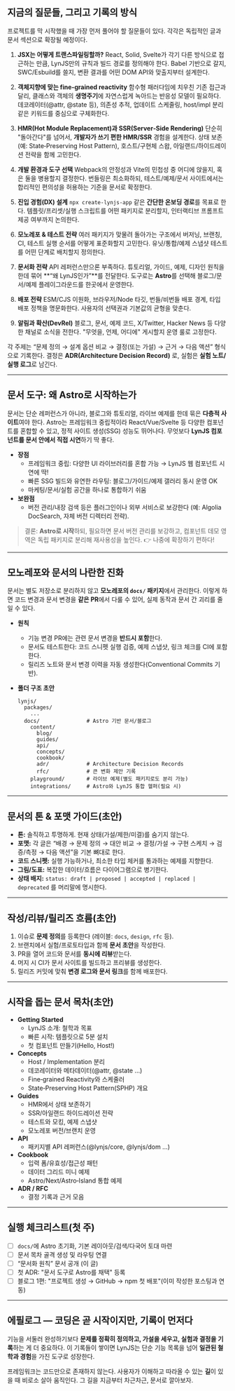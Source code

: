 ## 지금의 질문들, 그리고 기록의 방식

프로젝트를 막 시작했을 때 가장 먼저 풀어야 할 질문들이 있다. 각각은 독립적인 글과 문서 섹션으로 확장될 예정이다.

1. **JSX는 어떻게 트랜스파일링할까?**
   React, Solid, Svelte가 각기 다른 방식으로 접근하는 만큼, LynJS만의 규칙과 빌드 경로를 정의해야 한다. Babel 기반으로 갈지, SWC/Esbuild를 쓸지, 변환 결과를 어떤 DOM API와 맞출지부터 설계한다.

2. **객체지향에 맞는 fine‑grained reactivity**
   함수형 패러다임에 치우친 기존 접근과 달리, 클래스와 객체의 **생명주기**에 자연스럽게 녹아드는 반응성 모델이 필요하다. 데코레이터(@attr, @state 등), 의존성 추적, 업데이트 스케줄링, host/impl 분리 같은 키워드를 중심으로 구체화한다.

3. **HMR(Hot Module Replacement)과 SSR(Server‑Side Rendering)**
   단순히 "돌아간다"를 넘어서, **개발자가 쓰기 편한 HMR/SSR** 경험을 설계한다. 상태 보존(예: State‑Preserving Host Pattern), 호스트/구현체 스왑, 아일랜드/하이드레이션 전략을 함께 고민한다.

4. **개발 환경과 도구 선택**
   Webpack의 안정성과 Vite의 민첩성 중 어디에 앉을지, 혹은 둘을 병용할지 결정한다. 번들링은 최소화하되, 테스트/예제/문서 사이트에서는 합리적인 편의성을 허용하는 기준을 문서로 확정한다.

5. **진입 경험(DX) 설계**
   `npx create-lynjs-app` 같은 **간단한 온보딩 경로**를 목표로 한다. 템플릿/프리셋/실행 스크립트를 어떤 패키지로 분리할지, 인터랙티브 프롬프트 제공 여부까지 논의한다.

6. **모노레포 & 테스트 전략**
   여러 패키지가 맞물려 돌아가는 구조에서 버저닝, 브랜칭, CI, 테스트 실행 순서를 어떻게 표준화할지 고민한다. 유닛/통합/예제 스냅샷 테스트를 어떤 단계로 배치할지 정의한다.

7. **문서화 전략**
   API 레퍼런스만으론 부족하다. 튜토리얼, 가이드, 예제, 디자인 원칙을 한데 묶어 **“왜 LynJS인가”**를 전달한다. 도구로는 **Astro**를 선택해 블로그/문서/예제 플레이그라운드를 한곳에서 운영한다.

8. **배포 전략**
   ESM/CJS 이원화, 브라우저/Node 타깃, 번들/비번들 배포 경계, 타입 배포 정책을 명문화한다. 사용자의 선택권과 기본값의 균형을 맞춘다.

9. **알림과 확산(DevRel)**
   블로그, 문서, 예제 코드, X/Twitter, Hacker News 등 다양한 채널로 소식을 전한다. "무엇을, 언제, 어디에" 게시할지 운영 룰로 고정한다.

각 주제는 “문제 정의 → 설계 옵션 비교 → 결정(또는 가설) → 근거 → 다음 액션” 형식으로 기록한다. 결정은 **ADR(Architecture Decision Record)** 로, 실험은 **실험 노트/실행 로그**로 남긴다.

---

## 문서 도구: 왜 Astro로 시작하는가

문서는 단순 레퍼런스가 아니라, 블로그와 튜토리얼, 라이브 예제를 한데 묶은 **다층적 사이트**여야 한다. Astro는 프레임워크 중립적이라 React/Vue/Svelte 등 다양한 컴포넌트를 혼합할 수 있고, 정적 사이트 생성(SSG) 성능도 뛰어나다. 무엇보다 **LynJS 컴포넌트를 문서 안에서 직접 시연**하기 딱 좋다.

- **장점**
  - 프레임워크 중립: 다양한 UI 라이브러리를 혼합 가능 → LynJS 웹 컴포넌트 시연에 딱!
  - 빠른 SSG 빌드와 유연한 라우팅: 블로그/가이드/예제 갤러리 동시 운영 OK
  - 마케팅/문서/실험 공간을 하나로 통합하기 쉬움
- **보완점**
  - 버전 관리/내장 검색 등은 플러그인이나 외부 서비스로 보강한다 (예: Algolia DocSearch, 자체 버전 디렉터리 전략).

> 결론: **Astro로 시작**하되, 필요하면 문서 버전 관리를 보강하고, 컴포넌트 데모 영역은 독립 패키지로 분리해 재사용성을 높인다. 👉 나중에 확장하기 편하다!

---

## 모노레포와 문서의 나란한 진화

문서는 별도 저장소로 분리하지 않고 **모노레포의 `docs/` 패키지**에서 관리한다. 이렇게 하면 코드 변경과 문서 변경을 **같은 PR**에서 다룰 수 있어, 실제 동작과 문서 간 괴리를 줄일 수 있다.

- **원칙**
  - 기능 변경 PR에는 관련 문서 변경을 **반드시 포함**한다.
  - 문서도 테스트한다: 코드 스니펫 실행 검증, 예제 스냅샷, 링크 체크를 CI에 포함한다.
  - 릴리즈 노트와 문서 변경 이력을 자동 생성한다(Conventional Commits 기반).

- **폴더 구조 초안**
  ```
  lynjs/
    packages/
      ...
    docs/               # Astro 기반 문서/블로그
      content/
        blog/
        guides/
        api/
        concepts/
        cookbook/
        adr/            # Architecture Decision Records
        rfc/            # 큰 변화 제안 기록
      playground/       # 라이브 예제(별도 패키지로도 분리 가능)
      integrations/     # Astro와 LynJS 통합 헬퍼(필요 시)
  ```

---

## 문서의 톤 & 포맷 가이드(초안)

- **톤:** 솔직하고 투명하게. 현재 상태(가설/제한/미결)를 숨기지 않는다.
- **포맷:** 각 글은 “배경 → 문제 정의 → 대안 비교 → 결정/가설 → 구현 스케치 → 검증/측정 → 다음 액션”을 기본 뼈대로 한다.
- **코드 스니펫:** 실행 가능하거나, 최소한 타입 체커를 통과하는 예제를 지향한다.
- **그림/도표:** 복잡한 데이터/흐름은 다이어그램으로 병기한다.
- **상태 배지:** `status: draft | proposed | accepted | replaced | deprecated` 를 머리말에 명시한다.

---

## 작성/리뷰/릴리즈 흐름(초안)

1. 이슈로 **문제 정의**를 등록한다 (레이블: `docs`, `design`, `rfc` 등).
2. 브랜치에서 실험/프로토타입과 함께 **문서 초안**을 작성한다.
3. PR을 열어 코드와 문서를 **동시에 리뷰**받는다.
4. 머지 시 CI가 문서 사이트를 빌드하고 프리뷰를 생성한다.
5. 릴리즈 커밋에 맞춰 **변경 로그와 문서 링크**를 함께 배포한다.

---

## 시작을 돕는 문서 목차(초안)

- **Getting Started**
  - LynJS 소개: 철학과 목표
  - 빠른 시작: 템플릿으로 5분 설치
  - 첫 컴포넌트 만들기(Hello, Host!)
- **Concepts**
  - Host / Implementation 분리
  - 데코레이터와 메타데이터(@attr, @state …)
  - Fine‑grained Reactivity와 스케줄러
  - State‑Preserving Host Pattern(SPHP) 개요
- **Guides**
  - HMR에서 상태 보존하기
  - SSR/아일랜드 하이드레이션 전략
  - 테스트와 모킹, 예제 스냅샷
  - 모노레포 버전/브랜치 운영
- **API**
  - 패키지별 API 레퍼런스(@lynjs/core, @lynjs/dom …)
- **Cookbook**
  - 입력 폼/유효성/접근성 패턴
  - 데이터 그리드 미니 예제
  - Astro/Next/Astro‑Island 통합 예제
- **ADR / RFC**
  - 결정 기록과 근거 모음

---

## 실행 체크리스트(첫 주)

- [ ] `docs/`에 Astro 초기화, 기본 레이아웃/검색/다국어 토대 마련
- [ ] 문서 목차 골격 생성 및 라우팅 연결
- [ ] “문서화 원칙” 문서 공개 (이 글)
- [ ] 첫 ADR: "문서 도구로 Astro를 채택" 등록
- [ ] 블로그 1편: "프로젝트 생성 → GitHub → npm 첫 배포"(이미 작성한 포스팅과 연동)

---

## 에필로그 — 코딩은 곧 시작이지만, 기록이 먼저다

기능을 서둘러 완성하기보다 **문제를 정확히 정의하고, 가설을 세우고, 실험과 결정을 기록**하는 게 더 중요하다. 이 기록들이 쌓이면 LynJS는 단순 기능 목록을 넘어 **일관된 철학과 경험**을 가진 도구로 성장한다.

프레임워크는 코드만으로 존재하지 않는다.
사용자가 이해하고 따라올 수 있는 **길**이 있을 때 비로소 살아 움직인다.
그 길을 지금부터 차근차근, 문서로 깔아보자.
